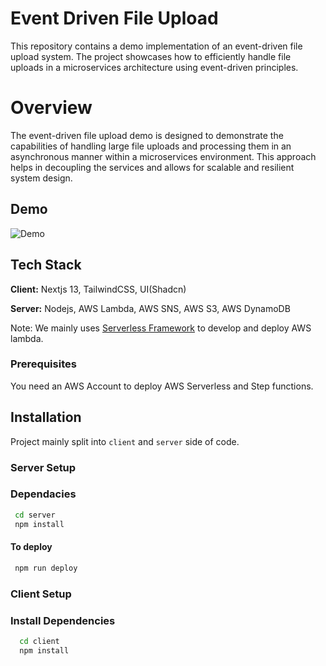 # Event Driven File Upload

This repository contains a demo implementation of an event-driven file upload system. The project showcases how to efficiently handle file uploads in a microservices architecture using event-driven principles.

# Overview

The event-driven file upload demo is designed to demonstrate the capabilities of handling large file uploads and processing them in an asynchronous manner within a microservices environment. This approach helps in decoupling the services and allows for scalable and resilient system design.

## Demo

![Demo](event-driven-file-upload.gif)

## Tech Stack

**Client:** Nextjs 13, TailwindCSS, UI(Shadcn)

**Server:** Nodejs, AWS Lambda, AWS SNS, AWS S3, AWS DynamoDB

Note: We mainly uses [Serverless Framework](https://www.serverless.com/) to develop and deploy AWS lambda.

### Prerequisites

You need an AWS Account to deploy AWS Serverless and Step functions.

## Installation

Project mainly split into `client` and `server` side of code.

### Server Setup

### Dependacies

```bash
 cd server
 npm install
```

#### To deploy

```bash
 npm run deploy
```

### Client Setup

### Install Dependencies

```bash
  cd client
  npm install
```
